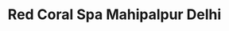 ---
title: "Red Coral Spa Mahipalpur Delhi"
url: /delhi/red-coral-spa-mahipalpur-delhi/
shop: massage
---